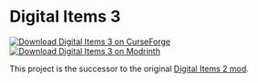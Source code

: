 # Digital Items 3
[![Download Digital Items 3 on CurseForge](https://img.shields.io/static/v1?label=Download&message=Curseforge&color=E04E14&logoColor=E04E14&logo=CurseForge)][CurseForge]
[![Download Digital Items 3 on Modrinth](https://img.shields.io/static/v1?label=Download&color=00AF5C&logoColor=00AF5C&logo=Modrinth&message=Modrinth)][Modrinth]

This project is the successor to the original [Digital Items 2 mod](https://www.curseforge.com/minecraft/mc-mods/digital-items-2).

[curseforge]: https://www.curseforge.com/minecraft/mc-mods/digital-items-3 "Download Digital Items 3 from CurseForge"
[modrinth]: https://modrinth.com/mod/digital-items-3 "Download Digital Items 3 from Modrinth"
